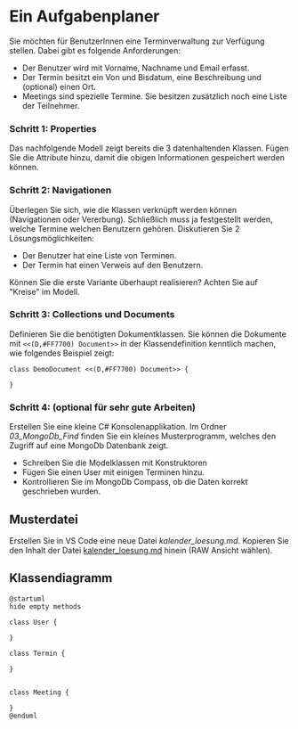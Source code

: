 # Ein Aufgabenplaner

Sie möchten für BenutzerInnen eine Terminverwaltung zur Verfügung stellen. Dabei gibt es folgende
Anforderungen:
- Der Benutzer wird mit Vorname, Nachname und Email erfasst.
- Der Termin besitzt ein Von und Bisdatum, eine Beschreibung und (optional) einen Ort.
- Meetings sind spezielle Termine. Sie besitzen zusätzlich noch eine Liste der Teilnehmer.

### Schritt 1: Properties
Das nachfolgende Modell zeigt bereits die 3 datenhaltenden Klassen. Fügen Sie die Attribute
hinzu, damit die obigen Informationen gespeichert werden können.

### Schritt 2: Navigationen
Überlegen Sie sich, wie die Klassen verknüpft werden können (Navigationen oder Vererbung). 
Schließlich muss ja festgestellt werden, welche Termine welchen Benutzern gehören.
Diskutieren Sie 2 Lösungsmöglichkeiten:
- Der Benutzer hat eine Liste von Terminen.
- Der Termin hat einen Verweis auf den Benutzern.

Können Sie die erste Variante überhaupt realisieren? Achten Sie auf "Kreise" im Modell.

### Schritt 3: Collections und Documents
Definieren Sie die benötigten Dokumentklassen. Sie können die Dokumente mit `<<(D,#FF7700) Document>>`
in der Klassendefinition kenntlich machen, wie folgendes Beispiel zeigt:
```
class DemoDocument <<(D,#FF7700) Document>> {

}
```

### Schritt 4: (optional für sehr gute Arbeiten)
Erstellen Sie eine kleine C# Konsolenapplikation. Im Ordner *03_MongoDb_Find* finden
Sie ein kleines Musterprogramm, welches den Zugriff auf eine MongoDb Datenbank zeigt.
- Schreiben Sie die Modelklassen mit Konstruktoren
- Fügen Sie einen User mit einigen Terminen hinzu.
- Kontrollieren Sie im MongoDb Compass, ob die Daten korrekt geschrieben wurden.

## Musterdatei

Erstellen Sie in VS Code eine neue Datei *kalender_loesung.md*. Kopieren Sie den Inhalt der Datei [kalender_loesung.md](kalender_loesung.md) hinein (RAW Ansicht wählen).

## Klassendiagramm

```plantuml
@startuml
hide empty methods

class User {

}

class Termin {

}


class Meeting {

}
@enduml
```